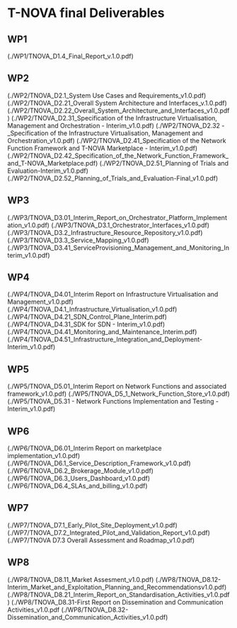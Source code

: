 # T-NOVA final Deliverables #

## WP1 ##
(./WP1/TNOVA_D1.4_Final_Report_v.1.0.pdf)

## WP2 ##

(./WP2/TNOVA_D2.1_System Use Cases and Requirements_v1.0.pdf)
(./WP2/TNOVA_D2.21_Overall System Architecture and Interfaces_v.1.0.pdf)
(./WP2/TNOVA_D2.22_Overall_System_Architecture_and_Interfaces_v1.0.pdf)
(./WP2/TNOVA_D2.31_Specification of the Infrastructure Virtualisation, Management and Orchestration - Interim_v1.0.pdf)
(./WP2/TNOVA_D2.32 -_Specification of the Infrastructure Virtualisation, Management and Orchestration_v1.0.pdf)
(./WP2/TNOVA_D2.41_Specification of the Network Function Framework and T-NOVA Marketplace - Interim_v1.0.pdf)
(./WP2/TNOVA_D2.42_Specification_of_the_Network_Function_Framework_and_T-NOVA_Marketplace.pdf)
(./WP2/TNOVA_D2.51_Planning of Trials and Evaluation-Interim_v1.0.pdf)
(./WP2/TNOVA_D2.52_Planning_of_Trials_and_Evaluation-Final_v1.0.pdf)

## WP3 ##

(./WP3/TNOVA_D3.01_Interim_Report_on_Orchestrator_Platform_Implementation_v1.0.pdf)
(./WP3/TNOVA_D3.1_Orchestrator_Interfaces_v1.0.pdf)
(./WP3/TNOVA_D3.2_Infrastructure_Resource_Repository_v1.0.pdf)
(./WP3/TNOVA_D3.3_Service_Mapping_v1.0.pdf)
(./WP3/TNOVA_D3.41_ServiceProvisioning_Management_and_Monitoring_Interim_v1.0.pdf)

## WP4 ##
(./WP4/TNOVA_D4.01_Interim Report on Infrastructure Virtualisation and Management_v1.0.pdf)
(./WP4/TNOVA_D4.1_Infrastructure_Virtualisation_v1.0.pdf)
(./WP4/TNOVA_D4.21_SDN_Control_Plane_Interim.pdf)
(./WP4/TNOVA_D4.31_SDK for SDN - Interim_v1.0.pdf)
(./WP4/TNOVA_D4.41_Monitoring_and_Maintenance_Interim.pdf)
(./WP4/TNOVA_D4.51_Infrastructure_Integration_and_Deployment-Interim_v1.0.pdf)

## WP5 ##
(./WP5/TNOVA_D5.01_Interim Report on Network Functions and associated framework_v1.0.pdf)
(./WP5/TNOVA_D5_1_Network_Function_Store_v1.0.pdf)
(./WP5/TNOVA_D5.31 - Network Functions Implementation and Testing - Interim_v1.0.pdf)

## WP6 ##
(./WP6/TNOVA_D6.01_Interim Report on marketplace implementation_v1.0.pdf)
(./WP6/TNOVA_D6.1_Service_Description_Framework_v1.0.pdf)
(./WP6/TNOVA_D6.2_Brokerage_Module_v1.0.pdf)
(./WP6/TNOVA_D6.3_Users_Dashboard_v1.0.pdf)
(./WP6/TNOVA_D6.4_SLAs_and_billing_v1.0.pdf)

## WP7 ##
(./WP7/TNOVA_D7.1_Early_Pilot_Site_Deployment_v1.0.pdf)
(./WP7/TNOVA_D7.2_Integrated_Pilot_and_Validation_Report_v1.0.pdf)
(./WP7/TNOVA D7.3 Overall Assessment and Roadmap_v1.0.pdf)

## WP8 ##
(./WP8/TNOVA_D8.11_Market Assesment_v1.0.pdf)
(./WP8/TNOVA_D8.12-Interim_Market_and_Exploitation_Planning_and_Recommendationsv1.0.pdf)
(./WP8/TNOVA_D8.21_Interim_Report_on_Standardisation_Activities_v1.0.pdf)
(./WP8/TNOVA_D8.31-First Report on Dissemination and Communication Activities_v1.0.pdf
(./WP8/TNOVA_D8.32-Dissemination_and_Communication_Activities_v1.0.pdf)
